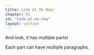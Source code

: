 ```yaml
---
title: Look At Me Now!
chapter: 01
id: "look-at-me-now"
layout: section
---
```


And look, it has multiple parts!

Each part can have multiple paragraphs.
